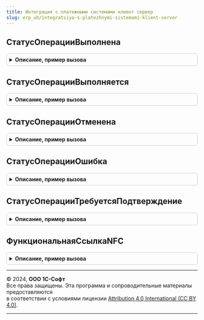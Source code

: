 ```yaml
---
title: Интеграция с платежными системами клиент сервер
slug: erp_uh/integratsiya-s-platezhnymi-sistemami-klient-server
---
```



## СтатусОперацииВыполнена
<details style="margin: 1em 0; padding: 0.5em; border: 1px solid #ccc; border-radius: 6px;">

<summary style="font-weight: bold; cursor: pointer;">Описание, пример вызова</summary>

```bsl

// Устарела. Следует использовать СистемаБыстрыхПлатежейКлиентСервер.СтатусОперацииВыполнена.
//
Функция СтатусОперацииВыполнена() Экспорт
```

Пример вызова
```bsl
Результат = ИнтеграцияСПлатежнымиСистемамиКлиентСервер.СтатусОперацииВыполнена() 
```
</details>

## СтатусОперацииВыполняется
<details style="margin: 1em 0; padding: 0.5em; border: 1px solid #ccc; border-radius: 6px;">

<summary style="font-weight: bold; cursor: pointer;">Описание, пример вызова</summary>

```bsl

// Устарела. Следует использовать СистемаБыстрыхПлатежейКлиентСервер.СтатусОперацииВыполняется.
//
Функция СтатусОперацииВыполняется() Экспорт
```

Пример вызова
```bsl
Результат = ИнтеграцияСПлатежнымиСистемамиКлиентСервер.СтатусОперацииВыполняется() 
```
</details>

## СтатусОперацииОтменена
<details style="margin: 1em 0; padding: 0.5em; border: 1px solid #ccc; border-radius: 6px;">

<summary style="font-weight: bold; cursor: pointer;">Описание, пример вызова</summary>

```bsl

// Устарела. Следует использовать СистемаБыстрыхПлатежейКлиентСервер.СтатусОперацииОтменена.
//
Функция СтатусОперацииОтменена() Экспорт
```

Пример вызова
```bsl
Результат = ИнтеграцияСПлатежнымиСистемамиКлиентСервер.СтатусОперацииОтменена() 
```
</details>

## СтатусОперацииОшибка
<details style="margin: 1em 0; padding: 0.5em; border: 1px solid #ccc; border-radius: 6px;">

<summary style="font-weight: bold; cursor: pointer;">Описание, пример вызова</summary>

```bsl

// Устарела. Следует использовать СистемаБыстрыхПлатежейКлиентСервер.СтатусОперацииОшибка.
//
Функция СтатусОперацииОшибка() Экспорт
```

Пример вызова
```bsl
Результат = ИнтеграцияСПлатежнымиСистемамиКлиентСервер.СтатусОперацииОшибка() 
```
</details>

## СтатусОперацииТребуетсяПодтверждение
<details style="margin: 1em 0; padding: 0.5em; border: 1px solid #ccc; border-radius: 6px;">

<summary style="font-weight: bold; cursor: pointer;">Описание, пример вызова</summary>

```bsl

// Устарела. Следует использовать СистемаБыстрыхПлатежейКлиентСервер.СтатусОперацииТребуетсяПодтверждение.
//
Функция СтатусОперацииТребуетсяПодтверждение() Экспорт
```

Пример вызова
```bsl
Результат = ИнтеграцияСПлатежнымиСистемамиКлиентСервер.СтатусОперацииТребуетсяПодтверждение() 
```
</details>

## ФункциональнаяСсылкаNFC
<details style="margin: 1em 0; padding: 0.5em; border: 1px solid #ccc; border-radius: 6px;">

<summary style="font-weight: bold; cursor: pointer;">Описание, пример вызова</summary>

```bsl

// Устарела. Следует использовать ПереводыСБПc2bКлиентСервер.ФункциональнаяСсылкаNFC.
//
Функция ФункциональнаяСсылкаNFC(ФункциональнаяСсылка) Экспорт
```

Пример вызова
```bsl
Результат = ИнтеграцияСПлатежнымиСистемамиКлиентСервер.ФункциональнаяСсылкаNFC(ФункциональнаяСсылка) 
```
</details>

---

© 2024, **ООО 1С-Софт**  
Все права защищены. Эта программа и сопроводительные материалы предоставляются  
в соответствии с условиями лицензии [Attribution 4.0 International (CC BY 4.0)](https://creativecommons.org/licenses/by/4.0/legalcode).

---
